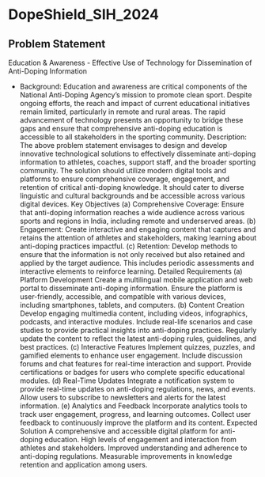 # DopeShield_SIH_2024
## Problem Statement
Education & Awareness - Effective Use of Technology for Dissemination of Anti-Doping Information
- Background: Education and awareness are critical components of the National Anti-Doping Agency’s mission to promote clean sport. Despite ongoing efforts, the reach and impact of current educational initiatives remain limited, particularly in remote and rural areas. The rapid advancement of technology presents an opportunity to bridge these gaps and ensure that comprehensive anti-doping education is accessible to all stakeholders in the sporting community. Description: The above problem statement envisages to design and develop innovative technological solutions to effectively disseminate anti-doping information to athletes, coaches, support staff, and the broader sporting community. The solution should utilize modern digital tools and platforms to ensure comprehensive coverage, engagement, and retention of critical anti-doping knowledge. It should cater to diverse linguistic and cultural backgrounds and be accessible across various digital devices. Key Objectives (a) Comprehensive Coverage: Ensure that anti-doping information reaches a wide audience across various sports and regions in India, including remote and underserved areas. (b) Engagement: Create interactive and engaging content that captures and retains the attention of athletes and stakeholders, making learning about anti-doping practices impactful. (c) Retention: Develop methods to ensure that the information is not only received but also retained and applied by the target audience. This includes periodic assessments and interactive elements to reinforce learning. Detailed Requirements (a) Platform Development Create a multilingual mobile application and web portal to disseminate anti-doping information. Ensure the platform is user-friendly, accessible, and compatible with various devices, including smartphones, tablets, and computers. (b) Content Creation Develop engaging multimedia content, including videos, infographics, podcasts, and interactive modules. Include real-life scenarios and case studies to provide practical insights into anti-doping practices. Regularly update the content to reflect the latest anti-doping rules, guidelines, and best practices. (c) Interactive Features Implement quizzes, puzzles, and gamified elements to enhance user engagement. Include discussion forums and chat features for real-time interaction and support. Provide certifications or badges for users who complete specific educational modules. (d) Real-Time Updates Integrate a notification system to provide real-time updates on anti-doping regulations, news, and events. Allow users to subscribe to newsletters and alerts for the latest information. (e) Analytics and Feedback Incorporate analytics tools to track user engagement, progress, and learning outcomes. Collect user feedback to continuously improve the platform and its content. Expected Solution A comprehensive and accessible digital platform for anti-doping education. High levels of engagement and interaction from athletes and stakeholders. Improved understanding and adherence to anti-doping regulations. Measurable improvements in knowledge retention and application among users.
